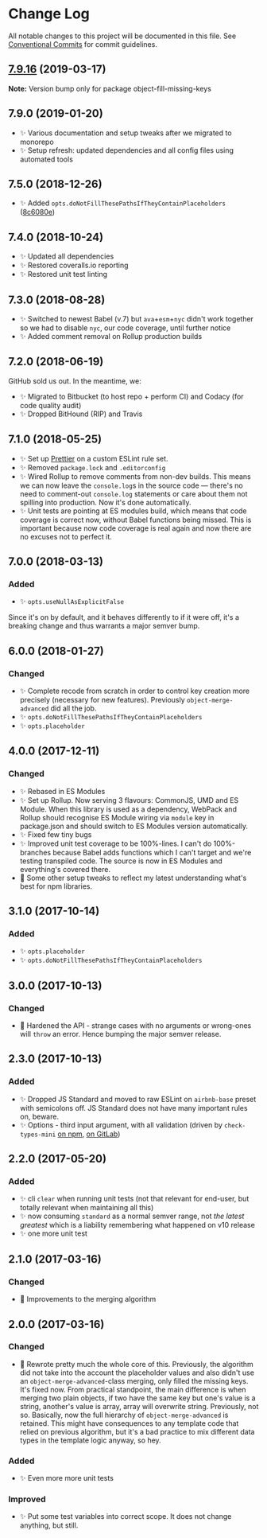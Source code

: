 # Change Log

All notable changes to this project will be documented in this file.
See [Conventional Commits](https://conventionalcommits.org) for commit guidelines.

## [7.9.16](https://gitlab.com/codsen/codsen/compare/object-fill-missing-keys@7.9.13...object-fill-missing-keys@7.9.16) (2019-03-17)

**Note:** Version bump only for package object-fill-missing-keys





## 7.9.0 (2019-01-20)

- ✨ Various documentation and setup tweaks after we migrated to monorepo
- ✨ Setup refresh: updated dependencies and all config files using automated tools

## 7.5.0 (2018-12-26)

- ✨ Added `opts.doNotFillThesePathsIfTheyContainPlaceholders` ([8c6080e](https://gitlab.com/codsen/codsen/tree/master/packages/object-fill-missing-keys/commits/8c6080e))

## 7.4.0 (2018-10-24)

- ✨ Updated all dependencies
- ✨ Restored coveralls.io reporting
- ✨ Restored unit test linting

## 7.3.0 (2018-08-28)

- ✨ Switched to newest Babel (v.7) but `ava`+`esm`+`nyc` didn't work together so we had to disable `nyc`, our code coverage, until further notice
- ✨ Added comment removal on Rollup production builds

## 7.2.0 (2018-06-19)

GitHub sold us out. In the meantime, we:

- ✨ Migrated to Bitbucket (to host repo + perform CI) and Codacy (for code quality audit)
- ✨ Dropped BitHound (RIP) and Travis

## 7.1.0 (2018-05-25)

- ✨ Set up [Prettier](https://prettier.io) on a custom ESLint rule set.
- ✨ Removed `package.lock` and `.editorconfig`
- ✨ Wired Rollup to remove comments from non-dev builds. This means we can now leave the `console.log`s in the source code — there's no need to comment-out `console.log` statements or care about them not spilling into production. Now it's done automatically.
- ✨ Unit tests are pointing at ES modules build, which means that code coverage is correct now, without Babel functions being missed. This is important because now code coverage is real again and now there are no excuses not to perfect it.

## 7.0.0 (2018-03-13)

### Added

- ✨ `opts.useNullAsExplicitFalse`

Since it's on by default, and it behaves differently to if it were off, it's a breaking change and thus warrants a major semver bump.

## 6.0.0 (2018-01-27)

### Changed

- ✨ Complete recode from scratch in order to control key creation more precisely (necessary for new features). Previously `object-merge-advanced` did all the job.
- ✨ `opts.doNotFillThesePathsIfTheyContainPlaceholders`
- ✨ `opts.placeholder`

## 4.0.0 (2017-12-11)

### Changed

- ✨ Rebased in ES Modules
- ✨ Set up Rollup. Now serving 3 flavours: CommonJS, UMD and ES Module. When this library is used as a dependency, WebPack and Rollup should recognise ES Module wiring via `module` key in package.json and should switch to ES Modules version automatically.
- ✨ Fixed few tiny bugs
- ✨ Improved unit test coverage to be 100%-lines. I can't do 100%-branches because Babel adds functions which I can't target and we're testing transpiled code. The source is now in ES Modules and everything's covered there.
- 👾 Some other setup tweaks to reflect my latest understanding what's best for npm libraries.

## 3.1.0 (2017-10-14)

### Added

- ✨ `opts.placeholder`
- ✨ `opts.doNotFillThesePathsIfTheyContainPlaceholders`

## 3.0.0 (2017-10-13)

### Changed

- 🔧 Hardened the API - strange cases with no arguments or wrong-ones will `throw` an error. Hence bumping the major semver release.

## 2.3.0 (2017-10-13)

### Added

- ✨ Dropped JS Standard and moved to raw ESLint on `airbnb-base` preset with semicolons off. JS Standard does not have many important rules on, beware.
- ✨ Options - third input argument, with all validation (driven by `check-types-mini` [on npm](https://www.npmjs.com/package/check-types-mini), [on GitLab](https://gitlab.com/codsen/codsen/tree/master/packages/check-types-mini))

## 2.2.0 (2017-05-20)

### Added

- ✨ cli `clear` when running unit tests (not that relevant for end-user, but totally relevant when maintaining all this)
- ✨ now consuming `standard` as a normal semver range, not _the latest greatest_ which is a liability remembering what happened on v10 release
- ✨ one more unit test

## 2.1.0 (2017-03-16)

### Changed

- 🔧 Improvements to the merging algorithm

## 2.0.0 (2017-03-16)

### Changed

- 🔧 Rewrote pretty much the whole core of this. Previously, the algorithm did not take into the account the placeholder values and also didn't use an `object-merge-advanced`-class merging, only filled the missing keys. It's fixed now. From practical standpoint, the main difference is when merging two plain objects, if two have the same key but one's value is a string, another's value is array, array will overwrite string. Previously, not so. Basically, now the full hierarchy of `object-merge-advanced` is retained. This might have consequences to any template code that relied on previous algorithm, but it's a bad practice to mix different data types in the template logic anyway, so hey.

### Added

- ✨ Even more more unit tests

### Improved

- ✨ Put some test variables into correct scope. It does not change anything, but still.
